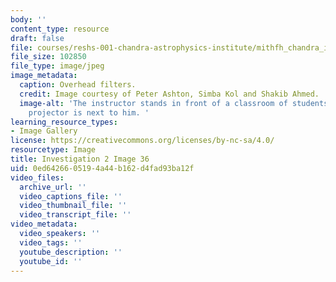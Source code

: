 ```yaml
---
body: ''
content_type: resource
draft: false
file: courses/reshs-001-chandra-astrophysics-institute/mithfh_chandra_inv2_filters.jpg
file_size: 102850
file_type: image/jpeg
image_metadata:
  caption: Overhead filters.
  credit: Image courtesy of Peter Ashton, Simba Kol and Shakib Ahmed.
  image-alt: 'The instructor stands in front of a classroom of students. An overhead
    projector is next to him. '
learning_resource_types:
- Image Gallery
license: https://creativecommons.org/licenses/by-nc-sa/4.0/
resourcetype: Image
title: Investigation 2 Image 36
uid: 0ed64266-0519-4a44-b162-d4fad93ba12f
video_files:
  archive_url: ''
  video_captions_file: ''
  video_thumbnail_file: ''
  video_transcript_file: ''
video_metadata:
  video_speakers: ''
  video_tags: ''
  youtube_description: ''
  youtube_id: ''
---
```

